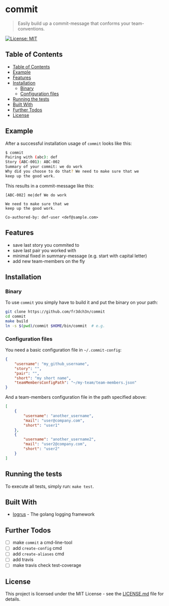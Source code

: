 # commit

> Easily build up a commit-message that conforms your team-conventions.

[![License: MIT](https://img.shields.io/badge/License-MIT-yellow.svg)](https://opensource.org/licenses/MIT)

## Table of Contents
* [Table of Contents](#table-of-contents)
* [Example](#example)
* [Features](#features)
* [Installation](#installation)
    * [Binary](#binary)
    * [Configuration files](#configuration-files)
* [Running the tests](#running-the-tests)
* [Built With](#built-with)
* [Further Todos](#further-todos)
* [License](#license)

## Example

After a successful installation usage of `commit` looks like this:
```bash
$ commit
Pairing with (abc): def
Story (ABC-001): ABC-002
Summary of your commit: we do work
Why did you choose to do that? We need to make sure that we 
keep up the good work.
```

This results in a commit-message like this: 
```
[ABC-002] me|def We do work

We need to make sure that we 
keep up the good work.

Co-authored-by: def-user <def@sample.com>
```

## Features
* save last story you commited to
* save last pair you worked with
* minimal fixed in summary-message (e.g. start with capital letter)
* add new team-members on the fly

## Installation

### Binary

To use `commit` you simply have to build it and put the binary on your path:

```bash
git clone https://github.com/fr3dch3n/commit
cd commit
make build
ln -s $(pwd)/commit $HOME/bin/commit  # e.g.
```

### Configuration files

You need a basic configuration file in `~/.commit-config`:
```json
{
    "username": "my_github_username",
    "story": "",
    "pair": "",
    "short": "my short name",
    "teamMembersConfigPath": "~/my-team/team-members.json"
}
```

And a team-members configuration file in the path specified above:
```json
[
    {
        "username": "another_username",
        "mail": "user@company.com",
        "short": "user1"
    },
    {
        "username": "another_username2",
        "mail": "user2@company.com",
        "short": "user2"
    }
]
```

## Running the tests

To execute all tests, simply run: `make test`.

## Built With

* [logrus](github.com/sirupsen/logrus) - The golang logging framework

## Further Todos
- [ ] make `commit` a cmd-line-tool
- [ ] add `create-config` cmd
- [ ] add `create-aliases` cmd
- [ ] add travis
- [ ] make travis check test-coverage

## License

This project is licensed under the MIT License - see the [LICENSE.md](LICENSE.md) file for details.
